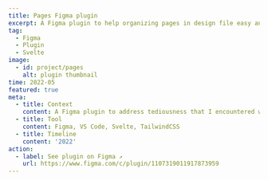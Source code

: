 ```yaml
---
title: Pages Figma plugin
excerpt: A Figma plugin to help organizing pages in design file easy and neat!
tag:
  - Figma
  - Plugin
  - Svelte
image:
  - id: project/pages
    alt: plugin thumbnail
time: 2022-05
featured: true
meta:
  - title: Context
    content: A Figma plugin to address tediousness that I encountered when working with lots of pages in design files. Hope it could help others' to organize pages more quickly/easily too. Also a project to learn Svelte.
  - title: Tool
    content: Figma, VS Code, Svelte, TailwindCSS
  - title: Timeline
    content: '2022'
action:
  - label: See plugin on Figma ↗
    url: https://www.figma.com/c/plugin/1107319011917873959
---
```

